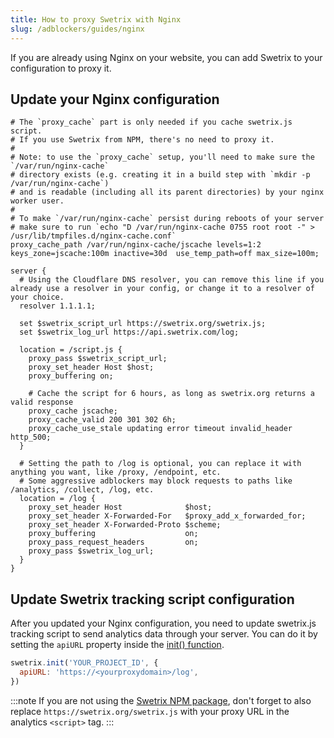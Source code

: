 ```yaml
---
title: How to proxy Swetrix with Nginx
slug: /adblockers/guides/nginx
---
```


If you are already using Nginx on your website, you can add Swetrix to your configuration to proxy it.

## Update your Nginx configuration
```
# The `proxy_cache` part is only needed if you cache swetrix.js script.
# If you use Swetrix from NPM, there's no need to proxy it.
#
# Note: to use the `proxy_cache` setup, you'll need to make sure the `/var/run/nginx-cache`
# directory exists (e.g. creating it in a build step with `mkdir -p /var/run/nginx-cache`)
# and is readable (including all its parent directories) by your nginx worker user.
#
# To make `/var/run/nginx-cache` persist during reboots of your server
# make sure to run `echo "D /var/run/nginx-cache 0755 root root -" > /usr/lib/tmpfiles.d/nginx-cache.conf`
proxy_cache_path /var/run/nginx-cache/jscache levels=1:2 keys_zone=jscache:100m inactive=30d  use_temp_path=off max_size=100m;

server {
  # Using the Cloudflare DNS resolver, you can remove this line if you already use a resolver in your config, or change it to a resolver of your choice.
  resolver 1.1.1.1;

  set $swetrix_script_url https://swetrix.org/swetrix.js;
  set $swetrix_log_url https://api.swetrix.com/log;

  location = /script.js {
    proxy_pass $swetrix_script_url;
    proxy_set_header Host $host;
    proxy_buffering on;

    # Cache the script for 6 hours, as long as swetrix.org returns a valid response
    proxy_cache jscache;
    proxy_cache_valid 200 301 302 6h;
    proxy_cache_use_stale updating error timeout invalid_header http_500;
  }

  # Setting the path to /log is optional, you can replace it with anything you want, like /proxy, /endpoint, etc.
  # Some aggressive adblockers may block requests to paths like /analytics, /collect, /log, etc.
  location = /log {
    proxy_set_header Host              $host;
    proxy_set_header X-Forwarded-For   $proxy_add_x_forwarded_for;
    proxy_set_header X-Forwarded-Proto $scheme;
    proxy_buffering                    on;
    proxy_pass_request_headers         on;
    proxy_pass $swetrix_log_url;
  }
}
```

## Update Swetrix tracking script configuration
After you updated your Nginx configuration, you need to update swetrix.js tracking script to send analytics data through your server. You can do it by setting the `apiURL` property inside the [init() function](/swetrix-js-reference#init).

```javascript
swetrix.init('YOUR_PROJECT_ID', {
  apiURL: 'https://<yourproxydomain>/log',
})
```

:::note
If you are not using the [Swetrix NPM package](/install-script#install-swetrix-via-npm), don't forget to also replace `https://swetrix.org/swetrix.js` with your proxy URL in the analytics `<script>` tag.
:::
